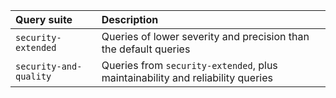  | Query suite | Description |
  | :- | :- |
  | `security-extended` | Queries of lower severity and precision than the default queries |
  | `security-and-quality` | Queries from `security-extended`, plus maintainability and reliability queries |
